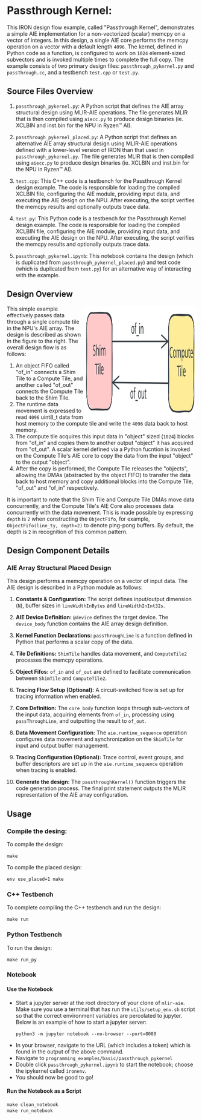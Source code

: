 <!---//===- README.md -----------------------------------------*- Markdown -*-===//
//
// This file is licensed under the Apache License v2.0 with LLVM Exceptions.
// See https://llvm.org/LICENSE.txt for license information.
// SPDX-License-Identifier: Apache-2.0 WITH LLVM-exception
//
// Copyright (C) 2024, Advanced Micro Devices, Inc.
// 
//===----------------------------------------------------------------------===//-->

# Passthrough Kernel:

This IRON design flow example, called "Passthrough Kernel", demonstrates a simple AIE implementation for a non-vectorized (scalar) memcpy on a vector of integers. In this design, a single AIE core performs the memcpy operation on a vector with a default length `4096`. The kernel, defined in Python code as a function, is configured to work on `1024` element-sized subvectors and is invoked multiple times to complete the full copy. The example consists of two primary design files: `passthrough_pykernel.py` and `passThrough.cc`, and a testbench `test.cpp` or `test.py`.

## Source Files Overview

1. `passthrough_pykernel.py`: A Python script that defines the AIE array structural design using MLIR-AIE operations. The file generates MLIR that is then compiled using `aiecc.py` to produce design binaries (ie. XCLBIN and inst.bin for the NPU in Ryzen™ AI). 

1. `passthrough_pykernel_placed.py`: A Python script that defines an alternative AIE array structural design using MLIR-AIE operations defined with a lower-level version of IRON than that used in `passthrough_pykernel.py`. The file generates MLIR that is then compiled using `aiecc.py` to produce design binaries (ie. XCLBIN and inst.bin for the NPU in Ryzen™ AI). 

1. `test.cpp`: This C++ code is a testbench for the Passthrough Kernel design example. The code is responsible for loading the compiled XCLBIN file, configuring the AIE module, providing input data, and executing the AIE design on the NPU. After executing, the script verifies the memcpy results and optionally outputs trace data.

1. `test.py`: This Python code is a testbench for the Passthrough Kernel design example. The code is responsible for loading the compiled XCLBIN file, configuring the AIE module, providing input data, and executing the AIE design on the NPU. After executing, the script verifies the memcpy results and optionally outputs trace data.

1. `passthrough_pykernel.ipynb`: This notebook contains the design (which is duplicated from `passthrough_pykernel_placed.py`) and test code (which is duplicated from `test.py`) for an alternative way of interacting with the example.

## Design Overview

<img align="right" width="300" height="300" src="../../../programming_guide/assets/passthrough_simple.svg"> 

This simple example effectively passes data through a single compute tile in the NPU's AIE array. The design is described as shown in the figure to the right. The overall design flow is as follows:
1. An object FIFO called "of_in" connects a Shim Tile to a Compute Tile, and another called "of_out" connects the Compute Tile back to the Shim Tile. 
1. The runtime data movement is expressed to read `4096` uint8_t data from host memory to the compute tile and write the `4096` data back to host memory. 
1. The compute tile acquires this input data in "object" sized (`1024`) blocks from "of_in" and copies them to another output "object" it has acquired from "of_out". A scalar kernel defined via a Python fucntion is invoked on the Compute Tile's AIE core to copy the data from the input "object" to the output "object".
1. After the copy is performed, the Compute Tile releases the "objects", allowing the DMAs (abstracted by the object FIFO) to transfer the data back to host memory and copy additional blocks into the Compute Tile,  "of_out" and "of_in" respectively.

It is important to note that the Shim Tile and Compute Tile DMAs move data concurrently, and the Compute Tile's AIE Core also processes data concurrently with the data movement. This is made possible by expressing `depth` is `2` when constructing the `ObjectFifo`, for example, `ObjectFifo(line_ty, depth=2)` to denote ping-pong buffers. By default, the depth is `2` in recognition of this common pattern.

## Design Component Details

### AIE Array Structural Placed Design

This design performs a memcpy operation on a vector of input data. The AIE design is described in a Python module as follows:

1. **Constants & Configuration:** The script defines input/output dimension (`N`), buffer sizes in `lineWidthInBytes` and `lineWidthInInt32s`.

1. **AIE Device Definition:** `@device` defines the target device. The `device_body` function contains the AIE array design definition.

1. **Kernel Function Declarations:** `passThroughLine` is a function defined in Python that performs a scalar copy of the data.

1. **Tile Definitions:** `ShimTile` handles data movement, and `ComputeTile2` processes the memcpy operations.

1. **Object Fifos:** `of_in` and `of_out` are defined to facilitate communication between `ShimTile` and `ComputeTile2`.

1. **Tracing Flow Setup (Optional):** A circuit-switched flow is set up for tracing information when enabled.

1. **Core Definition:** The `core_body` function loops through sub-vectors of the input data, acquiring elements from `of_in`, processing using `passThroughLine`, and outputting the result to `of_out`.

1. **Data Movement Configuration:** The `aie.runtime_sequence` operation configures data movement and synchronization on the `ShimTile` for input and output buffer management.

1. **Tracing Configuration (Optional):** Trace control, event groups, and buffer descriptors are set up in the `aie.runtime_sequence` operation when tracing is enabled.

1. **Generate the design:** The `passthroughKernel()` function triggers the code generation process. The final print statement outputs the MLIR representation of the AIE array configuration.

## Usage

### Compile the desing:

To compile the design:

```shell
make
```

To compile the placed design:
```shell
env use_placed=1 make
```

### C++ Testbench

To complete compiling the C++ testbench and run the design:

```shell
make run
```

### Python Testbench

To run the design:

```shell
make run_py
```

### Notebook

#### Use the Notebook
* Start a jupyter server at the root directory of your clone of `mlir-aie`.
  Make sure you use a terminal that has run the `utils/setup_env.sh` script
  so that the correct environment variables are percolated to jupyter.
  Below is an example of how to start a jupyter server:
  ```shell
  python3 -m jupyter notebook --no-browser --port=8080
  ```
* In your browser, navigate to the URL (which includes a token) which is found
  in the output of the above command.
* Navigate to `programming_examples/basic/passthrough_pykernel`
* Double click `passthrough_pykernel.ipynb` to start the notebook; choose the ipykernel called `ironenv`.
* You should now be good to go!

#### Run the Notebook as a Script
```shell
make clean_notebook
make run_notebook
```